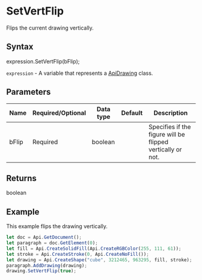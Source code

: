 # SetVertFlip

Flips the current drawing vertically.

## Syntax

expression.SetVertFlip(bFlip);

`expression` - A variable that represents a [ApiDrawing](../ApiDrawing.md) class.

## Parameters

| **Name** | **Required/Optional** | **Data type** | **Default** | **Description** |
| ------------- | ------------- | ------------- | ------------- | ------------- |
| bFlip | Required | boolean |  | Specifies if the figure will be flipped vertically or not. |

## Returns

boolean

## Example

This example flips the drawing vertically.

```javascript
let doc = Api.GetDocument();
let paragraph = doc.GetElement(0);
let fill = Api.CreateSolidFill(Api.CreateRGBColor(255, 111, 61));
let stroke = Api.CreateStroke(0, Api.CreateNoFill());
let drawing = Api.CreateShape("cube", 3212465, 963295, fill, stroke);
paragraph.AddDrawing(drawing);
drawing.SetVertFlip(true);
```
